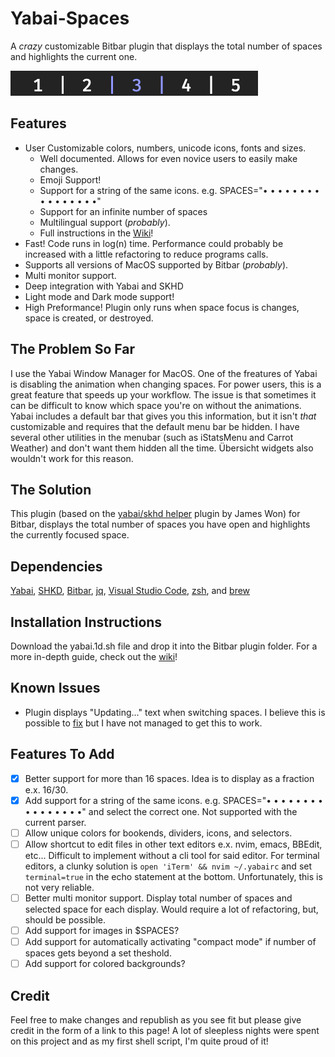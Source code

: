 # Yabai-Spaces

A *crazy* customizable Bitbar plugin that displays the total number of spaces and highlights the current one.

![Aqua](/Images/Colors/Aqua.png)

## Features
* User Customizable colors, numbers, unicode icons, fonts and sizes.
  * Well documented. Allows for even novice users to easily make changes.
  * Emoji Support!
  * Support for a string of the same icons. e.g. SPACES="• • • • • • • • • • • • • • • •"
  * Support for an infinite number of spaces
  * Multilingual support (_probably_).
  * Full instructions in the [Wiki](https://github.com/SxC97/Yabai-Spaces/wiki)!
* Fast! Code runs in log(n) time. Performance could probably be increased with a little refactoring to reduce programs calls.
* Supports all versions of MacOS supported by Bitbar (_probably_).
* Multi monitor support.
* Deep integration with Yabai and SKHD
* Light mode and Dark mode support!
* High Preformance! Plugin only runs when space focus is changes, space is created, or destroyed.

## The Problem So Far
I use the Yabai Window Manager for MacOS. One of the freatures of Yabai is disabling the animation when changing spaces. For power users, this is a great feature that speeds up your workflow. The issue is that sometimes it can be difficult to know which space you're on without the animations. Yabai includes a default bar that gives you this information, but it isn't _that_ customizable and requires that the default menu bar be hidden. I have several other utilities in the menubar (such as iStatsMenu and Carrot Weather) and don't want them hidden all the time. Übersicht widgets also wouldn't work for this reason.

## The Solution
This plugin (based on the [yabai/skhd helper](https://getbitbar.com/plugins/Tools/yabai_skhd.1s.sh) plugin by James Won) for Bitbar, displays the total number of spaces you have open and highlights the currently focused space.

## Dependencies
[Yabai](https://github.com/koekeishiya/yabai), [SHKD](https://github.com/koekeishiya/skhd), [Bitbar](https://github.com/matryer/bitbar), [jq](https://stedolan.github.io/jq/), [Visual Studio Code](https://code.visualstudio.com), [zsh](http://www.zsh.org), and [brew](https://brew.sh)

## Installation Instructions

Download the yabai.1d.sh file and drop it into the Bitbar plugin folder. For a more in-depth guide, check out the [wiki](https://github.com/SxC97/Yabai-Spaces/wiki)!

## Known Issues
 
 * Plugin displays "Updating..." text when switching spaces. I believe this is possible to [fix](https://github.com/matryer/bitbar/issues/545) but I have not managed to get this to work.
 
## Features To Add

- [x] Better support for more than 16 spaces. Idea is to display as a fraction e.x. 16/30.
- [x] Add support for a string of the same icons. e.g. SPACES="• • • • • • • • • • • • • • • •" and select the correct one. Not supported with the current parser.
- [ ] Allow unique colors for bookends, dividers, icons, and selectors.
- [ ] Allow shortcut to edit files in other text editors e.x. nvim, emacs, BBEdit, etc... Difficult to implement without a cli tool for said editor. For terminal editors, a clunky solution is `open 'iTerm' && nvim ~/.yabairc` and set `terminal=true` in the echo statement at the bottom. Unfortunately, this is not very reliable.
- [ ] Better multi monitor support. Display total number of spaces and selected space for each display. Would require a lot of refactoring, but, should be possible.
- [ ] Add support for images in $SPACES?
- [ ] Add support for automatically activating "compact mode" if number of spaces gets beyond a set theshold.
- [ ] Add support for colored backgrounds?
## Credit
Feel free to make changes and republish as you see fit but please give credit in the form of a link to this page! A lot of sleepless nights were spent on this project and as my first shell script, I'm quite proud of it!
